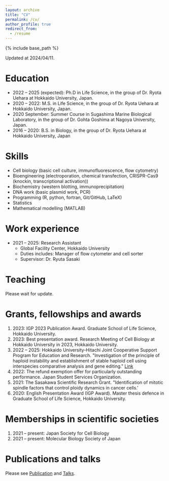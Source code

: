 ```yaml
---
layout: archive
title: "CV"
permalink: /cv/
author_profile: true
redirect_from:
  - /resume
---
```


{% include base_path %}

Updated at 2024/04/11.

Education
======
- 2022 – 2025 (expected): Ph.D in Life Science, in the group of Dr. Ryota Uehara at Hokkaido University, Japan.
- 2020 – 2022: M.S. in Life Science, in the group of Dr. Ryota Uehara at Hokkaido University, Japan.
- 2020 September: Summer Course in Sugashima Marine Biological Laboratory, in the group of Dr. Gohta Goshima at Nagoya University, Japan.
- 2016 – 2020: B.S. in Biology, in the group of Dr. Ryota Uehara at Hokkaido University, Japan
 
Skills
======
- Cell biology (basic cell culture, immunofluorescence, flow cytometry)
- Bioengineering (electroporation, chemical transfection, CRISPR-Cas9 (knockin, transcriptional activation))
- Biochemistry (western blotting, immunoprecipitation)
- DNA work (basic plasmid work, PCR)
- Programming (R, python, fortran, Git/GitHub, LaTeX)
- Statistics
- Mathematical modelling (MATLAB)

Work experience
======
- 2021 – 2025: Research Assistant
  - Global Facility Center, Hokkaido University
  - Duties includes: Manager of flow cytometer and cell sorter
  - Supervisor: Dr. Ryuta Sasaki

Teaching
======
Please wait for update.

Grants, fellowships and awards
======
1. 2023: IGP 2023 Publication Award. Graduate School of Life Science, Hokkaido University.
1. 2023: Best presentation award. Research Meeting of Cell Biology at Hokkaido University in 2023, Hokkaido University.
1. 2022 – 2025: Hokkaido University-Hitachi Joint Cooperative Support Program for Education and Research. "Investigation of the principle of haploid instability and establishment of stable haploid cell using interspecies comparative analysis and gene editing." [Link](https://sites.google.com/elms.hokudai.ac.jp/hokudai-hitachi)
1. 2022: The refund exemption offer for particularly outstanding performance. Japan Student Services Organization.
1. 2021: The Sasakawa Scientific Research Grant. "Identification of mitotic spindle factors that control ploidy dynamics in cancer cells.'
1. 2020: English Presentation Award (IGP Award). Master thesis defence in Graduate School of Life Science, Hokkaido University.

Memberships in scientific societies
======
1. 2021 – present: Japan Society for Cell Biology
1. 2021 – present: Molecular Biology Society of Japan

Publications and talks
======
Please see [Publication](/publications/) and [Talks](/talks/).
